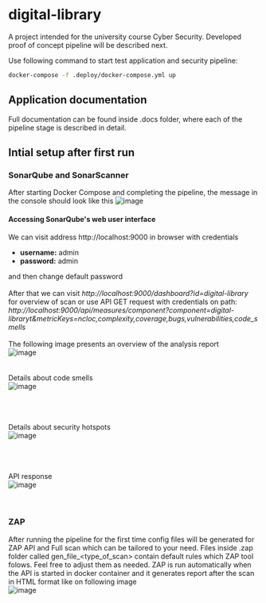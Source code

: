 # digital-library
A project intended for the university course Cyber Security. Developed proof of concept pipeline will be described next.

Use following command to start test application and security pipeline: <br>
```bash
docker-compose -f .deploy/docker-compose.yml up
```

## Application documentation
Full documentation can be found inside .docs folder, where each of the pipeline stage is described in detail.

## Intial setup after first run

### SonarQube and SonarScanner
After starting Docker Compose and completing the pipeline, the message in the console should look like this
![image](https://github.com/user-attachments/assets/21606ffe-fd5b-464f-804c-f8053af9e306)

#### Accessing SonarQube's web user interface
We can visit address http://localhost:9000 in browser with credentials <br>
- **username:** admin <br>
- **password:** admin <br>

and then change default password <br> <br>
After that we can visit *http://localhost:9000/dashboard?id=digital-library* for overview of scan or
use API GET request with credentials on path: <br> *http://localhost:9000/api/measures/component?component=digital-libraryt&metricKeys=ncloc,complexity,coverage,bugs,vulnerabilities,code_smells*
<br><br>
The following image presents an overview of the analysis report <br>
![image](https://github.com/user-attachments/assets/fec193d6-3036-48f3-8f50-d80d36a09e41)
<br><br><br>
Details about code smells<br>
![image](https://github.com/user-attachments/assets/bfaabb82-ef2f-4c0d-9a77-4be87f9a1310)


<br><br><br>
Details about security hotspots<br>
![image](https://github.com/user-attachments/assets/4c5abbe1-96d9-4afc-9bf5-86e8bb6dbc35)

<br><br><br>
API response <br>
![image](https://github.com/user-attachments/assets/67b148ff-a7f5-4865-a682-45ca6d55f1b1)
<br><br><br>

### ZAP <br>
After running the pipeline for the first time config files will be generated for ZAP API and Full scan which can be tailored to your need. Files inside .zap folder called gen_file_<type_of_scan> contain default rules which ZAP tool folows. Feel free to adjust them as needed.
ZAP is run automatically when the API is started in docker container and it generates report after the scan in HTML format like on following image <br>
![image](https://github.com/user-attachments/assets/0794d236-5ba3-4cf0-9d25-7786de35f242)

